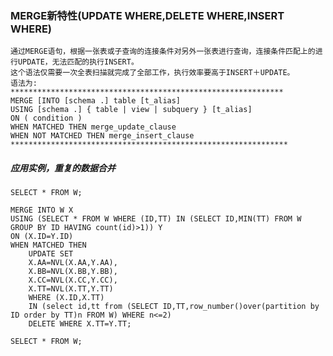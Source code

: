 ### MERGE新特性(UPDATE WHERE,DELETE WHERE,INSERT WHERE)

    通过MERGE语句，根据一张表或子查询的连接条件对另外一张表进行查询，连接条件匹配上的进行UPDATE，无法匹配的执行INSERT。
    这个语法仅需要一次全表扫描就完成了全部工作，执行效率要高于INSERT＋UPDATE。 
    语法为:
    *************************************************************
    MERGE [INTO [schema .] table [t_alias] 
    USING [schema .] { table | view | subquery } [t_alias] 
    ON ( condition ) 
    WHEN MATCHED THEN merge_update_clause 
    WHEN NOT MATCHED THEN merge_insert_clause
    **************************************************************
##### 应用实例，重复的数据合并

    SELECT * FROM W;

    MERGE INTO W X
    USING (SELECT * FROM W WHERE (ID,TT) IN (SELECT ID,MIN(TT) FROM W GROUP BY ID HAVING count(id)>1)) Y
    ON (X.ID=Y.ID)
    WHEN MATCHED THEN
        UPDATE SET
        X.AA=NVL(X.AA,Y.AA),
        X.BB=NVL(X.BB,Y.BB),
        X.CC=NVL(X.CC,Y.CC),
        X.TT=NVL(X.TT,Y.TT)
        WHERE (X.ID,X.TT) 
        IN (select id,tt from (SELECT ID,TT,row_number()over(partition by ID order by TT)n FROM W) WHERE n<=2)
        DELETE WHERE X.TT=Y.TT;

    SELECT * FROM W;
